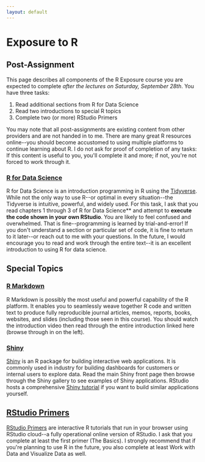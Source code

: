 ```yaml
---
layout: default
---
```


# Exposure to R
## Post-Assignment

This page describes all components of the R Exposure course you are expected to complete *after the lectures on Saturday, September 28th*. You have three tasks: 

1. Read additional sections from R for Data Science
2. Read two introductions to special R topics
3. Complete two (or more) RStudio Primers

You may note that all post-assignments are existing content from other providers and are not handed in to me. There are many great R resources online--you should become accustomed to using multiple platforms to continue learning about R. I do not ask for proof of completion of any tasks: If this content is useful to you, you'll complete it and more; if not, you're not forced to work through it.

### [R for Data Science](https://r4ds.had.co.nz/)

R for Data Science is an introduction programming in R using the [Tidyverse](https://www.tidyverse.org/). While not the only way to use R--or optimal in every situation--the Tidyverse is intuitive, powerful, and widely used. For this task, I ask that you read chapters 1 through 3 of R for Data Science** and attempt to **execute the code shown in your own RStudio**. You are likely to feel confused and overwhelmed. That is fine--programming is learned by trial-and-error! If you don't understand a section or particular set of code, it is fine to return to it later--or reach out to me with your questions. In the future, I would encourage you to read and work through the entire text--it is an excellent introduction to using R for data science.

## Special Topics

### [R Markdown](https://rmarkdown.rstudio.com/lesson-1.html)

R Markdown is possibly the most useful and powerful capability of the R platform. It enables you to seamlessly weave together R code and written text to produce fully reproducible journal articles, memos, reports, books, websites, and slides (including those seen in this course). You should watch the introduction video then read through the entire introduction linked here (browse through in on the left).

### [Shiny](https://shiny.rstudio.com/)

[Shiny](https://shiny.rstudio.com/) is an R package for building interactive web applications. It is commonly used in industry for building dashboards for customers or internal users to explore data. Read the main Shiny front page then browse through the Shiny gallery to see examples of Shiny applications. RStudio hosts a comprehensive [Shiny tutorial](https://shiny.rstudio.com/tutorial/) if you want to build similar applications yourself.

## [RStudio Primers](https://rstudio.cloud/learn/primers)

[RStudio Primers](https://rstudio.cloud/learn/primers) are interactive R tutorials that run in your browser using RStudio cloud--a fully operational online version of RStudio. I ask that you complete at least the first primer (The Basics). I strongly recommend that if you're planning to use R in the future, you also complete at least Work with Data and Visualize Data as well.